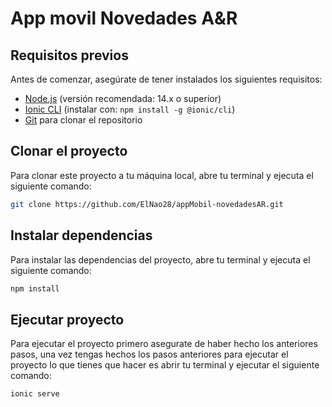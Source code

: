 # App movil Novedades A&R

## Requisitos previos

Antes de comenzar, asegúrate de tener instalados los siguientes requisitos:

- [Node.js](https://nodejs.org/) (versión recomendada: 14.x o superior)
- [Ionic CLI](https://ionicframework.com/docs/cli) (instalar con: `npm install -g @ionic/cli`)
- [Git](https://git-scm.com/) para clonar el repositorio

## Clonar el proyecto

Para clonar este proyecto a tu máquina local, abre tu terminal y ejecuta el siguiente comando:

```bash
git clone https://github.com/ElNao28/appMobil-novedadesAR.git
```
## Instalar dependencias

Para instalar las dependencias del proyecto, abre tu terminal y ejecuta el siguiente comando:

```bash
npm install
```
## Ejecutar proyecto

Para ejecutar el proyecto primero asegurate de haber hecho los anteriores pasos, una vez tengas hechos los pasos anteriores para ejecutar el proyecto
lo que tienes que hacer es abrir tu terminal y ejecutar el siguiente comando:

```bash
ionic serve
```
